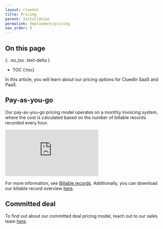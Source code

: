 ```yaml
---
layout: cluedin
title: Pricing
parent: Installation
permalink: deployment/pricing
nav_order: 3
---
```

## On this page
{: .no_toc .text-delta }
- TOC
{:toc}

In this article, you will learn about our pricing options for CluedIn SaaS and PaaS.

## Pay-as-you-go

Our pay-as-you-go pricing model operates on a monthly invoicing system, where the cost is calculated based on the number of billable records recorded every hour.

<div class="videoFrame">
<iframe src="https://player.vimeo.com/video/927077274?badge=0&amp;autopause=0&amp;player_id=0&amp;app_id=58479" frameborder="0" allow="autoplay; fullscreen; picture-in-picture" title="Pay-as-you-go pricing model for CluedIn SaaS and PaaS"></iframe>
</div>

For more information, see [Billable records](/key-terms-and-features/billable-records). Additionally, you can download our billable record overview <a href="../../../assets/other/record-count-scenarios.pdf" download>here</a>.

## Committed deal

To find out about our committed deal pricing model, reach out to our sales team [here](https://www.cluedin.com/discovery-call).